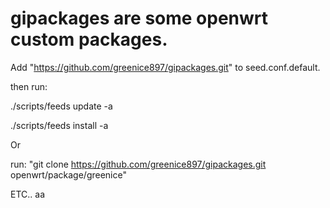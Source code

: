 # gipackages are some openwrt custom packages.
Add "https://github.com/greenice897/gipackages.git" to seed.conf.default.

then run:

./scripts/feeds update -a

./scripts/feeds install -a

Or 

run: "git clone https://github.com/greenice897/gipackages.git openwrt/package/greenice"

ETC..
aa
